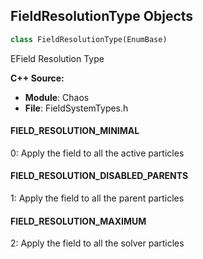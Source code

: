 ## FieldResolutionType Objects

```python
class FieldResolutionType(EnumBase)
```

EField Resolution Type

**C++ Source:**

- **Module**: Chaos
- **File**: FieldSystemTypes.h

<a id="unreal.FieldResolutionType.FIELD_RESOLUTION_MINIMAL"></a>

#### FIELD_RESOLUTION_MINIMAL

0: Apply the field to all the active particles

<a id="unreal.FieldResolutionType.FIELD_RESOLUTION_DISABLED_PARENTS"></a>

#### FIELD_RESOLUTION_DISABLED_PARENTS

1: Apply the field to all the parent particles

<a id="unreal.FieldResolutionType.FIELD_RESOLUTION_MAXIMUM"></a>

#### FIELD_RESOLUTION_MAXIMUM

2: Apply the field to all the solver particles

<a id="unreal.FieldFilterType"></a>